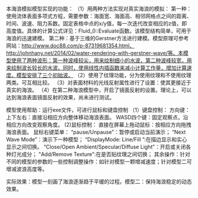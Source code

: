 本海浪模拟模型实现的功能：
（1）用两种方法实现对真实海浪的模拟：
第一种：使用流体表面多项式方程，需要参数：海面宽、海面高、相邻网格点之间的距离、时间、波速、阻力系数。固定表格中点的x/y值，每一次迭代改变相应的z值，即高度值。具体的计算公式详见：Fluid_0::Evaluate函数。该模型结构简单，可用于海浪的迅速建模。
第二种：基于三维的Gerstner方法进行建模。模型原理可参考网站：http://www.doc88.com/p-87319681354.html、http://johnhany.net/2014/02/water-rendering-with-gerstner-wave/等。本模型使用了两种波形：第一种波峰较尖，用来绘制细小的水波，第二种波峰较宽，用来绘制波长较长的水波。同时，使用线性内插函数来减小计算工作量，增加计算速度。模型安排了三个初始波。
（2）使用了纹理功能，分为使用纹理和不使用纹理两类。可互相比较。
（3）对表面材料的光线反射属性进行了设置：使其更接近于真实的海浪。
（4）在第二种海浪模型中，开启了镜面反射的设置。理论上，可以达到海浪表面镜面反射的效果，尚未进行测试。

模型使用帮助：运行exe文件，可进行鼠标和键盘控制
（1）键盘控制：
方向键：上下左右：直接沿相应方向整体移动海浪表面。
WASD四个键：固定观察点，沿相应方向改变观察角度。
(2)鼠标控制：
直接在屏幕上拖动鼠标：按相应方向拖拽海浪表面。
鼠标右键菜单：
“pause/Unpause”：暂停或启动当前演示；
“Next Wave Mode”：演示下一种模型；
“DisplayMode: Line/Fill ”:在描边显示和实心显示之间切换。
“Close/Open Ambient/Specular/Diffuse Light”：开启或关闭各种灯光成分；
"Add/Remove Texture":在是否贴纹理之间切换；
其余操作：针对不同的模型的参数的一些控制调整操作：如针对模型一颗增减速度；针对模型二可增减波浪高度等。

实际效果：模型一刻画了海浪逐渐趋于平缓的过程。模型二：保持海浪稳定的动态效果。




